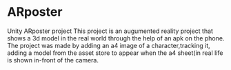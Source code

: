 # ARposter
Unity ARposter project
This project is an augumented reality project that shows a 3d model in the real world through the help of an apk on the phone.
The project was made by adding an a4 image of a character,tracking it, adding a model from the asset store to appear when the a4 sheet(in real life is shown in-front of the camera.
